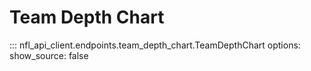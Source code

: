 # Team Depth Chart

::: nfl_api_client.endpoints.team_depth_chart.TeamDepthChart
    options:
      show_source: false

